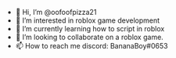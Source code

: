 - 👋 Hi, I’m @oofoofpizza21
- 👀 I’m interested in roblox game development
- 🌱 I’m currently learning how to script in roblox
- 💞️ I’m looking to collaborate on a roblox game.
- 📫 How to reach me discord: BananaBoy#0653

<!---
oofoofpizza21/oofoofpizza21 is a ✨ special ✨ repository because its `README.md` (this file) appears on your GitHub profile.
You can click the Preview link to take a look at your changes.
--->
